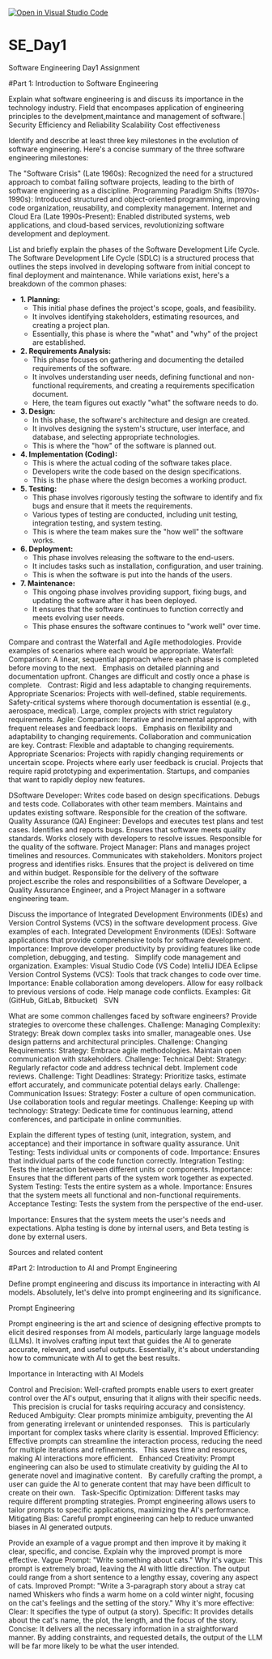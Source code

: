 [![Open in Visual Studio Code](https://classroom.github.com/assets/open-in-vscode-2e0aaae1b6195c2367325f4f02e2d04e9abb55f0b24a779b69b11b9e10269abc.svg)](https://classroom.github.com/online_ide?assignment_repo_id=18482904&assignment_repo_type=AssignmentRepo)
# SE_Day1
Software Engineering Day1 Assignment

#Part 1: Introduction to Software Engineering

Explain what software engineering is and discuss its importance in the technology industry.
Field that encompases application of engineering principles to the develpment,maintance and management of software.|
Security
Efficiency and Reliability
Scalability
Cost effectiveness

Identify and describe at least three key milestones in the evolution of software engineering.
Here's a concise summary of the three software engineering milestones:

The "Software Crisis" (Late 1960s):
Recognized the need for a structured approach to combat failing software projects, leading to the birth of software engineering as a discipline.
Programming Paradigm Shifts (1970s-1990s):
Introduced structured and object-oriented programming, improving code organization, reusability, and complexity management.
Internet and Cloud Era (Late 1990s-Present):
Enabled distributed systems, web applications, and cloud-based services, revolutionizing software development and deployment.






List and briefly explain the phases of the Software Development Life Cycle.
The Software Development Life Cycle (SDLC) is a structured process that outlines the steps involved in developing software from initial concept to final deployment and maintenance. While variations exist, here's a breakdown of the common phases:

* **1. Planning:**
    * This initial phase defines the project's scope, goals, and feasibility.
    * It involves identifying stakeholders, estimating resources, and creating a project plan.
    * Essentially, this phase is where the "what" and "why" of the project are established.
* **2. Requirements Analysis:**
    * This phase focuses on gathering and documenting the detailed requirements of the software.
    * It involves understanding user needs, defining functional and non-functional requirements, and creating a requirements specification document.
    * Here, the team figures out exactly "what" the software needs to do.
* **3. Design:**
    * In this phase, the software's architecture and design are created.
    * It involves designing the system's structure, user interface, and database, and selecting appropriate technologies.
    * This is where the "how" of the software is planned out.
* **4. Implementation (Coding):**
    * This is where the actual coding of the software takes place.
    * Developers write the code based on the design specifications.
    * This is the phase where the design becomes a working product.
* **5. Testing:**
    * This phase involves rigorously testing the software to identify and fix bugs and ensure that it meets the requirements.
    * Various types of testing are conducted, including unit testing, integration testing, and system testing.
    * This is where the team makes sure the "how well" the software works.
* **6. Deployment:**
    * This phase involves releasing the software to the end-users.
    * It includes tasks such as installation, configuration, and user training.
    * This is when the software is put into the hands of the users.
* **7. Maintenance:**
    * This ongoing phase involves providing support, fixing bugs, and updating the software after it has been deployed.
    * It ensures that the software continues to function correctly and meets evolving user needs.
    * This phase ensures the software continues to "work well" over time.



Compare and contrast the Waterfall and Agile methodologies. Provide examples of scenarios where each would be appropriate.
Waterfall:
Comparison:
A linear, sequential approach where each phase is completed before moving to the next.   
Emphasis on detailed planning and documentation upfront.
Changes are difficult and costly once a phase is complete.   
Contrast:
Rigid and less adaptable to changing requirements.
Appropriate Scenarios:
Projects with well-defined, stable requirements.
Safety-critical systems where thorough documentation is essential (e.g., aerospace, medical).
Large, complex projects with strict regulatory requirements.
Agile:
Comparison:
Iterative and incremental approach, with frequent releases and feedback loops.   
Emphasis on flexibility and adaptability to changing requirements.
Collaboration and communication are key.
Contrast:
Flexible and adaptable to changing requirements.
Appropriate Scenarios:
Projects with rapidly changing requirements or uncertain scope.
Projects where early user feedback is crucial.
Projects that require rapid prototyping and experimentation.
Startups, and companies that want to rapidly deploy new features.

DSoftware Developer:
Writes code based on design specifications.
Debugs and tests code.
Collaborates with other team members.
Maintains and updates existing software.
Responsible for the creation of the software.
Quality Assurance (QA) Engineer:
Develops and executes test plans and test cases.
Identifies and reports bugs.
Ensures that software meets quality standards.
Works closely with developers to resolve issues.
Responsible for the quality of the software.
Project Manager:
Plans and manages project timelines and resources.
Communicates with stakeholders.
Monitors project progress and identifies risks.
Ensures that the project is delivered on time and within budget.
Responsible for the delivery of the software project.escribe the roles and responsibilities of a Software Developer, a Quality Assurance Engineer, and a Project Manager in a software engineering team.


Discuss the importance of Integrated Development Environments (IDEs) and Version Control Systems (VCS) in the software development process. Give examples of each.
Integrated Development Environments (IDEs):
Software applications that provide comprehensive tools for software development.
Importance:
Improve developer productivity by providing features like code completion, debugging, and testing.   
Simplify code management and organization.
Examples:
Visual Studio Code (VS Code)
IntelliJ IDEA
Eclipse
Version Control Systems (VCS):
Tools that track changes to code over time.
Importance:
Enable collaboration among developers.
Allow for easy rollback to previous versions of code.
Help manage code conflicts.
Examples:
Git (GitHub, GitLab, Bitbucket)   
SVN



What are some common challenges faced by software engineers? Provide strategies to overcome these challenges.
Challenge: Managing Complexity:
Strategy: Break down complex tasks into smaller, manageable ones. Use design patterns and architectural principles.
Challenge: Changing Requirements:
Strategy: Embrace agile methodologies. Maintain open communication with stakeholders.
Challenge: Technical Debt:
Strategy: Regularly refactor code and address technical debt. Implement code reviews.
Challenge: Tight Deadlines:
Strategy: Prioritize tasks, estimate effort accurately, and communicate potential delays early.
Challenge: Communication Issues:
Strategy: Foster a culture of open communication. Use collaboration tools and regular meetings.
Challenge: Keeping up with technology:
Strategy: Dedicate time for continuous learning, attend conferences, and participate in online communities.



Explain the different types of testing (unit, integration, system, and acceptance) and their importance in software quality assurance.
Unit Testing:
Tests individual units or components of code.
Importance: Ensures that individual parts of the code function correctly.
Integration Testing:
Tests the interaction between different units or components.
Importance: Ensures that the different parts of the system work together as expected.
System Testing:
Tests the entire system as a whole.
Importance: Ensures that the system meets all functional and non-functional requirements.
Acceptance Testing:
Tests the system from the perspective of the end-user.

Importance: Ensures that the system meets the user's needs and expectations.
Alpha testing is done by internal users, and Beta testing is done by external users.

Sources and related content


#Part 2: Introduction to AI and Prompt Engineering


Define prompt engineering and discuss its importance in interacting with AI models.
Absolutely, let's delve into prompt engineering and its significance.

Prompt Engineering

Prompt engineering is the art and science of designing effective prompts to elicit desired responses from AI models, particularly large language models (LLMs). It involves crafting input text that guides the AI to generate accurate, relevant, and useful outputs. Essentially, it's about understanding how to communicate with AI to get the best results.   

Importance in Interacting with AI Models

Control and Precision:
Well-crafted prompts enable users to exert greater control over the AI's output, ensuring that it aligns with their specific needs.   
This precision is crucial for tasks requiring accuracy and consistency.
Reduced Ambiguity:
Clear prompts minimize ambiguity, preventing the AI from generating irrelevant or unintended responses.   
This is particularly important for complex tasks where clarity is essential.
Improved Efficiency:
Effective prompts can streamline the interaction process, reducing the need for multiple iterations and refinements.   
This saves time and resources, making AI interactions more efficient.   
Enhanced Creativity:
Prompt engineering can also be used to stimulate creativity by guiding the AI to generate novel and imaginative content.   
By carefully crafting the prompt, a user can guide the AI to generate content that may have been difficult to create on their own.   
Task-Specific Optimization:
Different tasks may require different prompting strategies. Prompt engineering allows users to tailor prompts to specific applications, maximizing the AI's performance.   
Mitigating Bias:
Careful prompt engineering can help to reduce unwanted biases in AI generated outputs.



Provide an example of a vague prompt and then improve it by making it clear, specific, and concise. Explain why the improved prompt is more effective.
Vague Prompt:
"Write something about cats."
Why it's vague: This prompt is extremely broad, leaving the AI with little direction. The output could range from a short sentence to a lengthy essay, covering any aspect of cats.
Improved Prompt:
"Write a 3-paragraph story about a stray cat named Whiskers who finds a warm home on a cold winter night, focusing on the cat's feelings and the setting of the story."
Why it's more effective:
Clear: It specifies the type of output (a story).
Specific: It provides details about the cat's name, the plot, the length, and the focus of the story.
Concise: It delivers all the necessary information in a straightforward manner.
By adding constraints, and requested details, the output of the LLM will be far more likely to be what the user intended.

   
